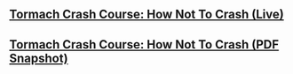 ## [Tormach Crash Course: How Not To Crash (Live)](https://docs.google.com/document/d/e/2PACX-1vQjBfL5KI1iKFToKhbB2lLK5IQmHdWT3I7BI3MpAYH2IljBqSONmtVwufUCrdCVrNJoPLqgwoAJwOFc/pub)

## [Tormach Crash Course: How Not To Crash (PDF Snapshot)]()
